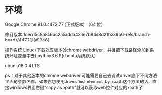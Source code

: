 # 环境
Google Chrome	91.0.4472.77 (正式版本) （64 位）

修订版本	1cecd5c8a856bc2a5adda436e7b84d8d21b339b6-refs/branch-heads/4472@{#1246}

操作系统	Linux
(下载对应版本的chrome webdriver，并且把下载路径添加到系统环境变量中去)
python3.6.9(ubuntu系统默认)

ubuntu18.0.4 LTS

ps：对于其他版本的chrome webdriver 可能需要自己去调试driver底下不同方法里面的参数名称，如果你想使用driver.find_element_by_xpath这个方法的话，直接windows界面右键"copy as xpath"就可以获取web控件对应的xpath了
